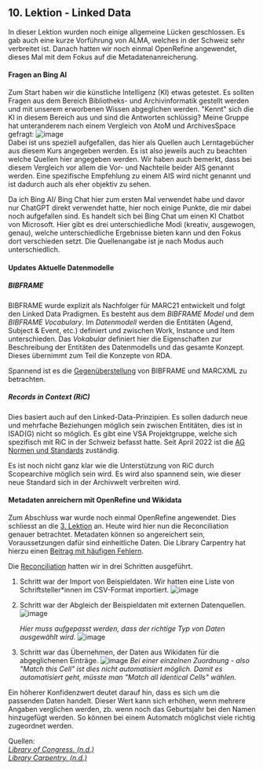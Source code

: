 ## 10. Lektion - Linked Data
In dieser Lektion wurden noch einige allgemeine Lücken geschlossen. Es gab auch eine kurze Vorführung von ALMA, welches in der Schweiz sehr verbreitet ist. Danach hatten wir noch einmal OpenRefine angewendet, dieses Mal mit dem Fokus auf die Metadatenanreicherung.

#### Fragen an Bing AI
Zum Start haben wir die künstliche Intelligenz (KI) etwas getestet. Es sollten Fragen aus dem Bereich Bibliotheks- und Archivinformatik gestellt werden und mit unserem erworbenen Wissen abgeglichen werden. "Kennt" sich die KI in diesem Bereich aus und sind die Antworten schlüssig?
Meine Gruppe hat unteranderem nach einem Vergleich von AtoM und ArchivesSpace gefragt:
![image](https://github.com/blaettmartin/Lerntagebuch_BAIN/assets/90840517/eb299a8d-4a0e-4df0-9f21-abbf438fe782)  
Dabei ist uns speziell aufgefallen, das hier als Quellen auch Lerntagebücher aus diesem Kurs angegeben werden. Es ist also jeweils auch zu beachten welche Quellen hier angegeben werden. Wir haben auch bemerkt, dass bei diesem Vergleich vor allem die Vor- und Nachteile beider AIS genannt werden. Eine spezifische Empfehlung zu einem AIS wird nicht genannt und ist dadurch auch als eher objektiv zu sehen. 

Da ich Bing AI/ Bing Chat hier zum ersten Mal verwendet habe und davor nur ChatGPT direkt verwendet hatte, hier noch einige Punkte, die mir dabei noch aufgefallen sind. Es handelt sich bei Bing Chat um einen KI Chatbot von Microsoft. Hier gibt es drei unterschiedliche Modi (kreativ, ausgewogen, genau), welche unterschiedliche Ergebnisse bieten kann und den Fokus dort verschieden setzt. Die Quellenangabe ist je nach Modus auch unterschiedlich.


#### Updates Aktuelle Datenmodelle
##### BIBFRAME
BIBFRAME wurde explizit als Nachfolger für MARC21 entwickelt und folgt den Linked Data Pradigmen. Es besteht aus dem _BIBFRAME Model_ und dem _BIBFRAME Vocabulary_. Im _Datenmodell_ werden die Entitäten (Agend, Subject & Event, etc.) definiert und zwischen Work, Instance und Item unterschieden. Das _Vokabular_ definiert hier die Eigenschaften zur Beschreibung der Entitäten des Datenmodells und das gesamte Konzept. Dieses übernimmt zum Teil die Konzepte von RDA.

Spannend ist es die [Gegenüberstellung](https://id.loc.gov/tools/bibframe/comparebf-lccn/2018958785.xml) von BIBFRAME und MARCXML zu betrachten. 
##### Records in Context (RiC)
Dies basiert auch auf den Linked-Data-Prinzipien. Es sollen dadurch neue und mehrfache Beziehungen möglich sein zwischen Entitäten, dies ist in ISAD(G) nicht so möglich. Es gibt eine VSA Projektgruppe, welche sich spezifisch mit RiC in der Schweiz befasst hatte. Seit April 2022 ist die [AG Normen und Standards](https://vsa-aas.ch/ressourcen/normen-und-standards/records-in-contexts/) zuständig.  

Es ist noch nicht ganz klar wie die Unterstützung von RiC durch Scopearchive möglich sein wird. Es wird also spannend sein, wie dieser neue Standard sich in der Archivwelt verbreiten wird.

#### Metadaten anreichern mit OpenRefine und Wikidata
Zum Abschluss war wurde noch einmal OpenRefine angewendet. Dies schliesst an die [3. Lektion](https://blaettmartin.github.io/Lerntagebuch_BAIN/Inhalte/3.Lektion.html) an. Heute wird hier nun die Reconciliation genauer betrachtet. Metadaten können so angereichert sein, Voraussetzungen dafür sind einheitliche Daten. Die Library Carpentry hat hierzu einen [Beitrag mit häufigen Fehlern](https://librarycarpentry.org/lc-spreadsheets/02-common-mistakes.html#metadata).  

Die [Reconciliation](https://openrefine.org/docs/manual/reconciling#sources) hatten wir in drei Schritten ausgeführt.

1. Schritt war der Import von Beispieldaten. Wir hatten eine Liste von Schriftsteller*innen im CSV-Format importiert.
![image](https://github.com/blaettmartin/Lerntagebuch_BAIN/assets/90840517/14318a1b-8448-4bba-b74a-6a902c8a4582)

2. Schritt war der Abgleich der Beispieldaten mit externen Datenquellen.
   ![image](https://github.com/blaettmartin/Lerntagebuch_BAIN/assets/90840517/bfdc05a7-32b9-4ede-9985-907c0b0ddc09)

   _Hier muss aufgepasst werden, dass der richtige Typ von Daten ausgewählt wird._
   ![image](https://github.com/blaettmartin/Lerntagebuch_BAIN/assets/90840517/bd7fa936-8dcc-4361-8c19-0d816266ca42)

3. Schritt war das Übernehmen, der Daten aus Wikidaten für die abgeglichenen Einträge.
   ![image](https://github.com/blaettmartin/Lerntagebuch_BAIN/assets/90840517/f2a77dcd-0177-45d6-bf4b-d902bf0de636)
   _Bei einer einzelnen Zuordnung - also "Match this Cell" ist dies nicht automatisiert möglich. Damit es automatisiert geht, müsste man "Match all identical Cells" wählen._

Ein höherer Konfidenzwert deutet darauf hin, dass es sich um die passenden Daten handelt. Dieser Wert kann sich erhöhen, wenn mehrere Angaben verglichen werden, zb. wenn noch das Geburtsjahr bei den Namen hinzugefügt werden. So können bei einem Automatch möglichst viele richtig zugeordnet werden.  


Quellen:  
_[Library of Congress. (n.d.)](https://www.loc.gov/bibframe/)_  
_[Library Carpentry. (n.d.)](https://librarycarpentry.org/lc-spreadsheets/aio.html)_

